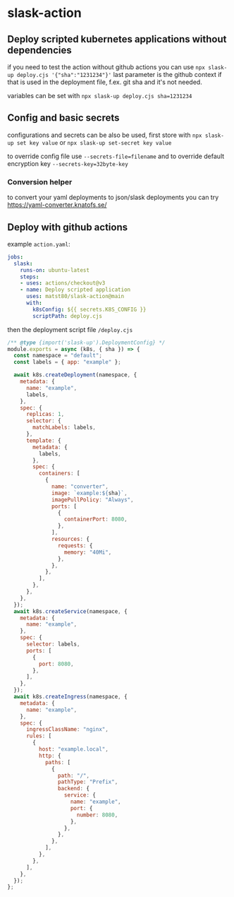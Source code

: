 # slask-action
## Deploy scripted kubernetes applications without dependencies

if you need to test the action without github actions you can use `npx slask-up deploy.cjs '{"sha":"1231234"}'` last parameter is the github context if that is used in the deployment file, f.ex. git sha and it's not needed.

variables can be set with `npx slask-up deploy.cjs sha=1231234`

## Config and basic secrets

configurations and secrets can be also be used, first store with `npx slask-up set key value` or `npx slask-up set-secret key value`

to override config file use `--secrets-file=filename` and to override default encryption key `--secrets-key=32byte-key`

### Conversion helper
to convert your yaml deployments to json/slask deployments you can try https://yaml-converter.knatofs.se/

## Deploy with github actions

example `action.yaml`:

```yaml
jobs:
  slask:
    runs-on: ubuntu-latest
    steps:
    - uses: actions/checkout@v3
    - name: Deploy scripted application
      uses: matst80/slask-action@main
      with:
        k8sConfig: ${{ secrets.K8S_CONFIG }}
        scriptPath: deploy.cjs
```

then the deployment script file `/deploy.cjs`

```js
/** @type {import('slask-up').DeploymentConfig} */
module.exports = async (k8s, { sha }) => {
  const namespace = "default";
  const labels = { app: "example" };

  await k8s.createDeployment(namespace, {
    metadata: {
      name: "example",
      labels,
    },
    spec: {
      replicas: 1,
      selector: {
        matchLabels: labels,
      },
      template: {
        metadata: {
          labels,
        },
        spec: {
          containers: [
            {
              name: "converter",
              image: `example:${sha}`,
              imagePullPolicy: "Always",
              ports: [
                {
                  containerPort: 8080,
                },
              ],
              resources: {
                requests: {
                  memory: "40Mi",
                },
              },
            },
          ],
        },
      },
    },
  });
  await k8s.createService(namespace, {
    metadata: {
      name: "example",
    },
    spec: {
      selector: labels,
      ports: [
        {
          port: 8080,
        },
      ],
    },
  });
  await k8s.createIngress(namespace, {
    metadata: {
      name: "example",
    },
    spec: {
      ingressClassName: "nginx",
      rules: [
        {
          host: "example.local",
          http: {
            paths: [
              {
                path: "/",
                pathType: "Prefix",
                backend: {
                  service: {
                    name: "example",
                    port: {
                      number: 8080,
                    },
                  },
                },
              },
            ],
          },
        },
      ],
    },
  });
};
```